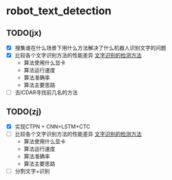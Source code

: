 # robot_text_detection

## TODO(jx) 
- [x] 搜集谁在什么场景下用什么方法解决了什么机器人识别文字的问题
- [x] 比较各个文字识别方法的性能差异 [文字识别的检测方法](http://blog.csdn.net/wmsbeijing/article/details/79063043)
    - 算法使用什么显卡
    - 算法运行速度
    - 算法准确率
    - 算法主要思路
- [ ] 去ICDAR寻找前几名的方法

## TODO(zj)

- [x] 实现CTPN + CNN+LSTM+CTC
- [ ] 比较各个文字识别方法的性能差异 [文字识别的检测方法](http://blog.csdn.net/wmsbeijing/article/details/79063043)
    - 算法使用什么显卡
    - 算法运行速度
    - 算法准确率
    - 算法主要思路
- [ ] 分割文字+识别
